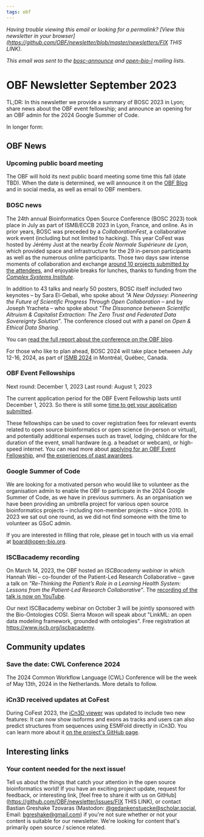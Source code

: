 ```yaml
---
tags: obf
---
```


_Having trouble viewing this email or looking for a permalink? [View this newsletter in your browser](https://github.com/OBF/newsletter/blob/master/newsletters/FIX THIS LINK)._

_This email was sent to the [bosc-announce](https://groups.google.com/g/bosc-announce) and [open-bio-l](http://mailman.open-bio.org/mailman/listinfo/open-bio-l/) mailing lists._

# OBF Newsletter September 2023

TL;DR: In this newsletter we provide a summary of BOSC 2023 in Lyon; share news about the OBF event fellowship; and announce an opening for an OBF admin for the 2024 Google Summer of Code. 

In longer form: 

## OBF News

### Upcoming public board meeting

The OBF will hold its next public board meeting some time this fall (date TBD). When the date is determined, we will announce it on the [OBF Blog](https://www.open-bio.org/blog/) and in social media, as well as email to OBF members.

### BOSC news

The 24th annual Bioinformatics Open Source Conference (BOSC 2023) took place in July as part of ISMB/ECCB 2023 in Lyon, France, and online. As in prior years, BOSC was preceded by a _CollaborationFest_, a collaborative work event (including but not limited to hacking). This year CoFest was hosted by Jérémy Just at the nearby _École Normale Supérieure de Lyon_, which provided space and infrastructure for the 29 in-person participants as well as the numerous online participants. Those two days saw intense moments of collaboration and exchange [around 10 projects submitted by the attendees](https://www.open-bio.org/2023/09/29/bosc-collaborationfest-2023-report/), and enjoyable breaks for lunches, thanks to funding from the _[Complex Systems Institute](https://www.ixxi.fr/?set_language=en)_.

In addition to 43 talks and nearly 50 posters, BOSC itself included two keynotes – by Sara El-Gebali, who spoke about _"A New Odyssey: Pioneering the Future of Scientific Progress Through Open Collaboration_ – and by Joseph Yracheta – who spoke about _"The Dissonance between Scientific Altruism & Capitalist Extraction: The Zero Trust and Federated Data Sovereignty Solution”_. The conference closed out with a panel on _Open & Ethical Data Sharing_. 

You can [read the full report about the conference on the OBF blog](https://www.open-bio.org/2023/08/14/bosc-2023-report/).

For those who like to plan ahead, BOSC 2024 will take place between July 12-16, 2024, as part of [ISMB 2024](https://www.iscb.org/ismb2024) in Montréal, Québec, Canada.

### OBF Event Fellowships

Next round: December 1, 2023
Last round: August 1, 2023

The current application period for the OBF Event Fellowship lasts until December 1, 2023. So there is still some [time to get your application submitted](https://docs.google.com/forms/d/e/1FAIpQLScMayX_XwTLxc8MiYgQOHIILJNjxF0gL75TUsbaO17h5UuUeA/viewform).

These fellowships can be used to cover registration fees for relevant events related to open source bioinformatics or open science (in-person or virtual), and potentially additional expenses such as travel, lodging, childcare for the duration of the event, small hardware (e.g. a headset or webcam), or high-speed internet. You can read more about [applying for an OBF Event Fellowship](https://www.open-bio.org/event-awards/#fellowships-applications), and [the experiences of past awardees](https://www.open-bio.org/category/travel-fellowship/event-fellowship/).

### Google Summer of Code

We are looking for a motivated person who would like to volunteer as the organisation admin to enable the OBF to participate in the 2024 Google Summer of Code, as we have in previous summers. As an organisation we have been providing an umbrella project for various open source bioinformatics projects – including non-member projects – since 2010. In 2023 we sat out one round, as we did not find someone with the time to volunteer as GSoC admin. 

If you are interested in filling that role, please get in touch with us via email at board@open-bio.org.

### ISCBacademy recording

On March 14, 2023, the OBF hosted an _ISCBacademy webinar_ in which Hannah Wei – co-founder of the Patient-Led Research Collaborative – gave a talk on _"Re-Thinking the Patient’s Role in a Learning Health System: Lessons from the Patient-Led Research Collaborative"_. The [recording of the talk is now on YouTube](https://www.youtube.com/watch?v=M2vAotWKd_Q&feature=youtu.be).

Our next ISCBacademy webinar on October 3 will be jointly sponsored with the Bio-Ontologies COSI. Sierra Moxon will speak about "LinkML: an open data modeling framework, grounded with ontologies". Free registration at https://www.iscb.org/iscbacademy.

## Community updates

### Save the date: CWL Conference 2024

The 2024 Common Workflow Language (CWL) Conference will be the week of May 13th, 2024 in the Netherlands. More details to follow.

### iCn3D received updates at CoFest

During CoFest 2023, the [iCn3D viewer](https://www.ncbi.nlm.nih.gov/Structure/icn3d/) was updated to include two new features: It can now show isoforms and exons as tracks and users can also predict structures from sequences using ESMFold directly in iCn3D. You can learn more about it [on the project's GitHub page](https://github.com/ncbi/icn3d).

## Interesting links



### Your content needed for the next issue!

Tell us about the things that catch your attention in the open source bioinformatics world! If you have an exciting project update, request for feedback, or interesting link, [feel free to share it with us on GitHub](https://github.com/OBF/newsletter/issues/FIX THIS LINK), or contact Bastian Greshake Tzovaras (Mastodon: [@gedankenstuecke@scholar.social](https://scholar.social/@gedankenstuecke), Email: [bgreshake@gmail.com](mailto:bgreshake@gmail.com)) if you're not sure whether or not your content is suitable for our newsletter. We're looking for content that's primarily open source / science related.



